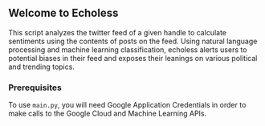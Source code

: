 ## Welcome to Echoless

This script analyzes the twitter feed of a given handle to calculate sentiments using the contents of posts on the feed. Using natural language processing and machine learning classification, echoless alerts users to potential biases in their feed and exposes their leanings on various political and trending topics.

### Prerequisites

To use `main.py`, you will need Google Application Credentials in order to make calls to the Google Cloud and Machine Learning APIs. 

